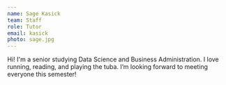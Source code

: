 ```yaml
---
name: Sage Kasick
team: Staff
role: Tutor
email: kasick
photo: sage.jpg
---
```


Hi! I'm a senior studying Data Science and Business Administration. I love running, reading, and playing the tuba. I’m looking forward to meeting everyone this semester!